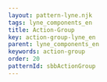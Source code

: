 ```yaml
---
layout: pattern-lyne.njk
tags: lyne_components_en
title: Action-Group
key: action-group-lyne_en
parent: lyne_components_en
keywords: action-group
order: 20
patternId: sbbActionGroup
---
```


